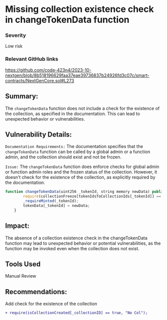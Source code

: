 # Missing collection existence check in changeTokenData function

### Severity

Low risk

### Relevant GitHub links

https://github.com/code-423n4/2023-10-nextgen/blob/8b518196629faa37eae39736837b24926fd3c07c/smart-contracts/NextGenCore.sol#L273

## Summary:

The `changeTokenData` function does not include a check for the existence of the collection, as specified in the documentation. This can lead to unexpected behavior or vulnerabilities.

## Vulnerability Details:

`Documentation Requirements:`
The documentation specifies that the `changeTokenData` function can be called by a global admin or a function admin, and the collection should exist and not be frozen.

`Issue:`
The `changeTokenData` function does enforce checks for global admin or function admin roles and the frozen status of the collection. However, it doesn't check for the existence of the collection, as explicitly required by the documentation.

```javascript
function changeTokenData(uint256 _tokenId, string memory newData) public FunctionAdminRequired(this.changeTokenData.selector) {
        require(collectionFreeze[tokenIdsToCollectionIds[_tokenId]] == false, "Data frozen");
        _requireMinted(_tokenId);
        tokenData[_tokenId] = newData;
    }
```

## Impact:

The absence of a collection existence check in the changeTokenData function may lead to unexpected behavior or potential vulnerabilities, as the function may be invoked even when the collection does not exist.

## Tools Used

Manual Review

## Recommendations:

Add check for the existence of the collection

```diff
+ require(isCollectionCreated[_collectionID] == true, "No Col");
```
